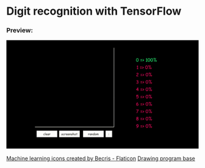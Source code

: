 # Digit recognition with TensorFlow

### Preview:

![](https://raw.githubusercontent.com/enesflow/mnist/main/preview.gif)


[Machine learning icons created by Becris - Flaticon](https://www.flaticon.com/free-icons/machine-learning)
[Drawing program base](https://github.com/techwithtim/PythonPaintProgram)